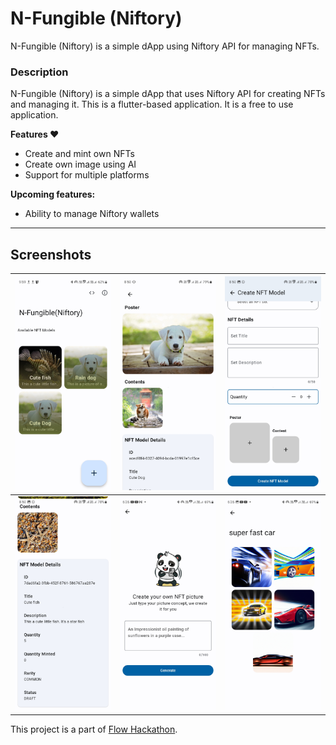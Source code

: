 # N-Fungible (Niftory)
N-Fungible (Niftory) is a simple dApp using Niftory API for managing NFTs.

### Description
N-Fungible (Niftory) is a simple dApp that uses Niftory API for creating NFTs and managing it. This is a flutter-based application. It is a free to use application.


<b>Features ❤️</b>
- Create and mint own NFTs
- Create own image using AI
- Support for multiple platforms

<b>Upcoming features:</b>
- Ability to manage Niftory wallets

---
## Screenshots

| ![alt](screenshots/ss1.jpg) | ![alt](screenshots/ss2.jpg) | ![alt](screenshots/ss3.jpg) |
| --------------------------- | --------------------------- | --------------------------- |
| ![alt](screenshots/ss4.jpg) | ![alt](screenshots/ss5.jpg) | ![alt](screenshots/ss6.jpg) |

This project is a part of [Flow Hackathon](https://hackathon.flow.com/).